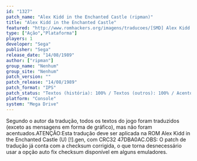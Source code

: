 ```yaml
---
id: "1327"
patch_name: "Alex Kidd in the Enchanted Castle (ripman)"
title: "Alex Kidd in the Enchanted Castle"
featured: "http://www.romhackers.org/imagens/traducoes/[SMD] Alex Kidd in the Enchanted Castle - ripman - 1.png"
type: ["Ação","Plataforma"]
players: 1
developer: "Sega"
publisher: "Sega"
release_date: "14/08/1989"
author: ["ripman"]
group_name: "Nenhum"
group_site: "Nenhum"
patch_version: ""
patch_release: "14/08/1989"
patch_format: "IPS"
patch_status: "Textos (história): 100% / Textos (outros): 100% / Acentos: 0% / Gráficos: 0%"
platform: "Console"
system: "Mega Drive"
---
```


Segundo o autor da tradução, todos os textos do jogo foram traduzidos (exceto as mensagens em forma de gráfico), mas não foram acentuados.ATENÇÃO:Esta tradução deve ser aplicada na ROM Alex Kidd in the Enchanted Castle (U) [!].gen, com CRC32 47DBA0AC.OBS: O patch de tradução já conta com a checksum corrigida, o que torna desnecessário usar a opção auto fix checksum disponível em alguns emuladores.